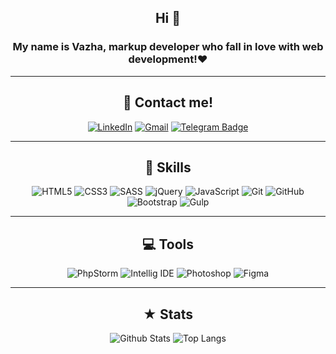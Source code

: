 <div align="center">

## Hi 👋
  ### My name is Vazha, markup developer who fall in love with web development!❤️
  
  ***
  
  </div>
  
<div align="center">
  
## 📱 Contact me!
[![LinkedIn](https://img.shields.io/badge/linkedin-%230077B5.svg?style=for-the-badge&logo=linkedin&logoColor=white)](https://www.linkedin.com/in/gudenaf)
[![Gmail](https://img.shields.io/badge/Gmail-D14836?style=for-the-badge&logo=gmail&logoColor=white&link=mailto:gudenaffalkon@gmail.com)](mailto:gudenaffalkon@gmail.com)
[![Telegram Badge](https://img.shields.io/badge/Telegram-2CA5E0?style=for-the-badge&logo=telegram&logoColor=white)](https://t.me/v_gurtskoy)
  
</div>

***

<div align="center">
  
## 🚀 Skills

![HTML5](https://img.shields.io/badge/html5-%23E34F26.svg?style=for-the-badge&logo=html5&logoColor=white)
![CSS3](https://img.shields.io/badge/css3-%231572B6.svg?style=for-the-badge&logo=css3&logoColor=white)
![SASS](https://img.shields.io/badge/SASS-hotpink.svg?style=for-the-badge&logo=SASS&logoColor=white)
![jQuery](https://img.shields.io/badge/jquery-%230769AD.svg?style=for-the-badge&logo=jquery&logoColor=white)
![JavaScript](https://img.shields.io/badge/javascript-%23323330.svg?style=for-the-badge&logo=javascript&logoColor=%23F7DF1E)
![Git](https://img.shields.io/badge/git-%23F05033.svg?style=for-the-badge&logo=git&logoColor=white)
![GitHub](https://img.shields.io/badge/github-%23121011.svg?style=for-the-badge&logo=github&logoColor=white)
![Bootstrap](https://img.shields.io/badge/bootstrap-%23563D7C.svg?style=for-the-badge&logo=bootstrap&logoColor=white)
![Gulp](https://img.shields.io/badge/GULP-%23CF4647.svg?style=for-the-badge&logo=gulp&logoColor=white)
  
</div>

***

<div align="center">
  
## 💻 Tools
![PhpStorm](http://img.shields.io/badge/-PHPStorm-181717?style=for-the-badge&logo=phpstorm&logoColor=white)
![Intellig IDE](https://img.shields.io/badge/IntelliJ_IDEA-000000.svg?style=for-the-badge&logo=intellij-idea&logoColor=white)
![Photoshop](https://img.shields.io/badge/Adobe%20Photoshop-31A8FF?style=for-the-badge&logo=Adobe%20Photoshop&logoColor=black)
![Figma](https://img.shields.io/badge/Figma-F24E1E?style=for-the-badge&logo=figma&logoColor=white)

  </div>
  
  ***
  
  <div align="center">
  
## ★ Stats

![Github Stats](https://github-readme-stats.vercel.app/api?username=Gudenaf&count_private=true&show_icons=true&include_all_commits=true&theme=dracula&layout=compact)
![Top Langs](https://github-readme-stats.vercel.app/api/top-langs/?username=Gudenaf&hide=TeX&layout=compact&theme=dracula)

  </div>
  
<!-- ![Visitor Badge](https://visitor-badge.laobi.icu/badge?page_id=Gudenaf.Gudenaf) -->
